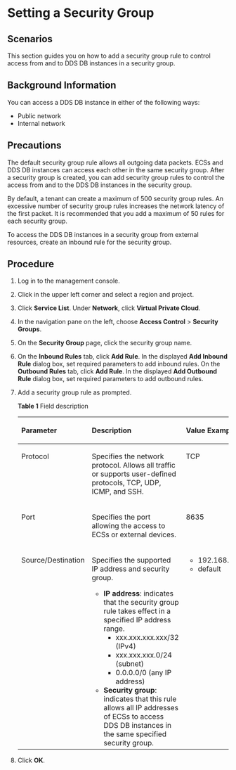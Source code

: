 # Setting a Security Group<a name="dds_02_0005"></a>

## Scenarios<a name="section3152058916230"></a>

This section guides you on how to add a security group rule to control access from and to  DDS DB instances  in a security group.

## Background Information<a name="section1282916720425"></a>

You can access a DDS DB instance in either of the following ways:

-   Public network
-   Internal network

## Precautions<a name="section14550984204232"></a>

The default security group rule allows all outgoing data packets. ECSs and DDS DB instances can access each other in the same security group. After a security group is created, you can add security group rules to control the access from and to the DDS DB instances in the security group.

By default, a tenant can create a maximum of 500 security group rules. An excessive number of security group rules increases the network latency of the first packet. It is recommended that you add a maximum of 50 rules for each security group.

To access the DDS DB instances in a security group from external resources, create an inbound rule for the security group.

## **Procedure**<a name="section25078651204428"></a>

1.  Log in to the management console.
2.  Click in the upper left corner and select a region and project.
3.  Click  **Service List**. Under  **Network**, click  **Virtual Private Cloud**.
4.  In the navigation pane on the left, choose  **Access Control**  \>  **Security Groups**.
5.  On the  **Security Group**  page, click the security group name.
6.  On the  **Inbound Rules**  tab, click  **Add Rule**. In the displayed  **Add Inbound Rule**  dialog box, set required parameters to add inbound rules. On the  **Outbound Rules**  tab, click  **Add Rule**. In the displayed  **Add Outbound Rule**  dialog box, set required parameters to add outbound rules.
7.  Add a security group rule as prompted.

    **Table  1**  Field description

    <a name="en-us_topic_0118534005_table532116198213"></a>
    <table><thead align="left"><tr id="en-us_topic_0118534005_row731911191722"><th class="cellrowborder" valign="top" width="19%" id="mcps1.2.4.1.1"><p id="en-us_topic_0118534005_p17319119020"><a name="en-us_topic_0118534005_p17319119020"></a><a name="en-us_topic_0118534005_p17319119020"></a><strong id="b6507101123818"><a name="b6507101123818"></a><a name="b6507101123818"></a>Parameter</strong></p>
    </th>
    <th class="cellrowborder" valign="top" width="63%" id="mcps1.2.4.1.2"><p id="en-us_topic_0118534005_p431911191622"><a name="en-us_topic_0118534005_p431911191622"></a><a name="en-us_topic_0118534005_p431911191622"></a><strong id="b1979812213380"><a name="b1979812213380"></a><a name="b1979812213380"></a>Description</strong></p>
    </th>
    <th class="cellrowborder" valign="top" width="18%" id="mcps1.2.4.1.3"><p id="en-us_topic_0118534005_p103191119621"><a name="en-us_topic_0118534005_p103191119621"></a><a name="en-us_topic_0118534005_p103191119621"></a><strong id="b84235270617550"><a name="b84235270617550"></a><a name="b84235270617550"></a>Value Example</strong></p>
    </th>
    </tr>
    </thead>
    <tbody><tr id="en-us_topic_0118534005_row8320419723"><td class="cellrowborder" valign="top" width="19%" headers="mcps1.2.4.1.1 "><p id="en-us_topic_0118534005_p1432013199214"><a name="en-us_topic_0118534005_p1432013199214"></a><a name="en-us_topic_0118534005_p1432013199214"></a>Protocol</p>
    </td>
    <td class="cellrowborder" valign="top" width="63%" headers="mcps1.2.4.1.2 "><p id="en-us_topic_0118534005_p432017191726"><a name="en-us_topic_0118534005_p432017191726"></a><a name="en-us_topic_0118534005_p432017191726"></a>Specifies the network protocol. Allows all traffic or supports user-defined protocols, TCP, UDP, ICMP, and SSH.</p>
    </td>
    <td class="cellrowborder" valign="top" width="18%" headers="mcps1.2.4.1.3 "><p id="en-us_topic_0118534005_p1332014191216"><a name="en-us_topic_0118534005_p1332014191216"></a><a name="en-us_topic_0118534005_p1332014191216"></a>TCP</p>
    </td>
    </tr>
    <tr id="row15380125810476"><td class="cellrowborder" valign="top" width="19%" headers="mcps1.2.4.1.1 "><p id="p1538118582479"><a name="p1538118582479"></a><a name="p1538118582479"></a>Port</p>
    </td>
    <td class="cellrowborder" valign="top" width="63%" headers="mcps1.2.4.1.2 "><p id="p1391312104488"><a name="p1391312104488"></a><a name="p1391312104488"></a>Specifies the port allowing the access to ECSs or external devices. </p>
    </td>
    <td class="cellrowborder" valign="top" width="18%" headers="mcps1.2.4.1.3 "><p id="p1438118583479"><a name="p1438118583479"></a><a name="p1438118583479"></a>8635</p>
    </td>
    </tr>
    <tr id="en-us_topic_0118534005_row1732101910217"><td class="cellrowborder" valign="top" width="19%" headers="mcps1.2.4.1.1 "><p id="en-us_topic_0118534005_p16320131918211"><a name="en-us_topic_0118534005_p16320131918211"></a><a name="en-us_topic_0118534005_p16320131918211"></a>Source/Destination</p>
    </td>
    <td class="cellrowborder" valign="top" width="63%" headers="mcps1.2.4.1.2 "><p id="p1953711281854"><a name="p1953711281854"></a><a name="p1953711281854"></a>Specifies the supported IP address and security group.</p>
    <a name="en-us_topic_0118534005_ul474117187016"></a><a name="en-us_topic_0118534005_ul474117187016"></a><ul id="en-us_topic_0118534005_ul474117187016"><li><strong id="b812614895114"><a name="b812614895114"></a><a name="b812614895114"></a>IP address</strong>: indicates that the security group rule takes effect in a specified IP address range.<a name="ul67881445105111"></a><a name="ul67881445105111"></a><ul id="ul67881445105111"><li>xxx.xxx.xxx.xxx/32 (IPv4)</li><li>xxx.xxx.xxx.0/24 (subnet)</li><li>0.0.0.0/0 (any IP address)</li></ul>
    </li><li><strong id="b71025536519"><a name="b71025536519"></a><a name="b71025536519"></a>Security group</strong>: indicates that this rule allows all IP addresses of ECSs to access DDS DB instances in the same specified security group.</li></ul>
    </td>
    <td class="cellrowborder" valign="top" width="18%" headers="mcps1.2.4.1.3 "><a name="ul209321608538"></a><a name="ul209321608538"></a><ul id="ul209321608538"><li>192.168.10.0/24</li><li>default</li></ul>
    </td>
    </tr>
    </tbody>
    </table>

8.  Click  **OK**.

